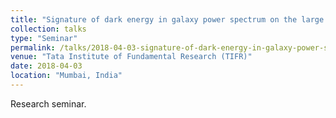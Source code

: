 ```yaml
---
title: "Signature of dark energy in galaxy power spectrum on the large cosmological scale"
collection: talks
type: "Seminar"
permalink: /talks/2018-04-03-signature-of-dark-energy-in-galaxy-power-spectrum-on-the-large-cosmological-scale
venue: "Tata Institute of Fundamental Research (TIFR)"
date: 2018-04-03
location: "Mumbai, India"
---
```


Research seminar.
